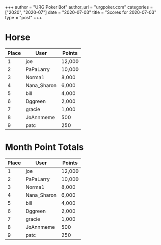 +++
author = "URG Poker Bot"
author_url = "urgpoker.com"
categories = ["2020", "2020-07"]
date = "2020-07-03"
title = "Scores for 2020-07-03"
type = "post"
+++
# Horse

| Place | User | Points |
|-------|------|--------|
| 1 | joe | 12,000 |
| 2 | PaPaLarry | 10,000 |
| 3 | Norma1 | 8,000 |
| 4 | Nana_Sharon | 6,000 |
| 5 | bill | 4,000 |
| 6 | Dggreen | 2,000 |
| 7 | gracie | 1,000 |
| 8 | JoAnnmeme | 500 |
| 9 | patc | 250 |

# Month Point Totals

| Place | User | Points |
|-------|------|--------|
| 1 | joe | 12,000 |
| 2 | PaPaLarry | 10,000 |
| 3 | Norma1 | 8,000 |
| 4 | Nana_Sharon | 6,000 |
| 5 | bill | 4,000 |
| 6 | Dggreen | 2,000 |
| 7 | gracie | 1,000 |
| 8 | JoAnnmeme | 500 |
| 9 | patc | 250 |
